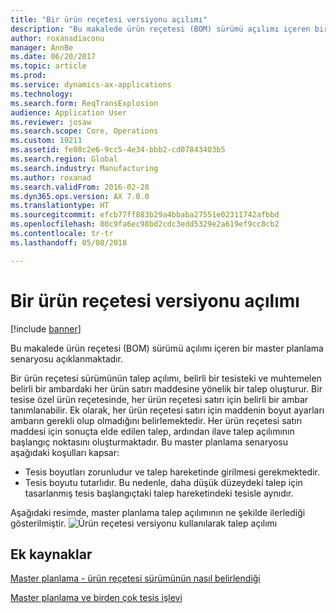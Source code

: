 ```yaml
---
title: "Bir ürün reçetesi versiyonu açılımı"
description: "Bu makalede ürün reçetesi (BOM) sürümü açılımı içeren bir master planlama senaryosu açıklanmaktadır."
author: roxanadiaconu
manager: AnnBe
ms.date: 06/20/2017
ms.topic: article
ms.prod: 
ms.service: dynamics-ax-applications
ms.technology: 
ms.search.form: ReqTransExplosion
audience: Application User
ms.reviewer: josaw
ms.search.scope: Core, Operations
ms.custom: 19211
ms.assetid: fe08c2e6-9cc5-4e34-bbb2-cd07843403b5
ms.search.region: Global
ms.search.industry: Manufacturing
ms.author: roxanad
ms.search.validFrom: 2016-02-28
ms.dyn365.ops.version: AX 7.0.0
ms.translationtype: HT
ms.sourcegitcommit: efcb77ff883b29a4bbaba27551e02311742afbbd
ms.openlocfilehash: 80c9fa6ec98bd2cdc3edd5329e2a619ef9cc8cb2
ms.contentlocale: tr-tr
ms.lasthandoff: 05/08/2018

---
```


# <a name="explosion-of-a-bom-version"></a>Bir ürün reçetesi versiyonu açılımı

[!include [banner](../includes/banner.md)]

Bu makalede ürün reçetesi (BOM) sürümü açılımı içeren bir master planlama senaryosu açıklanmaktadır.

Bir ürün reçetesi sürümünün talep açılımı, belirli bir tesisteki ve muhtemelen belirli bir ambardaki her ürün satırı maddesine yönelik bir talep oluşturur. Bir tesise özel ürün reçetesinde, her ürün reçetesi satırı için belirli bir ambar tanımlanabilir. Ek olarak, her ürün reçetesi satırı için maddenin boyut ayarları ambarın gerekli olup olmadığını belirlemektedir. Her ürün reçetesi satırı maddesi için sonuçta elde edilen talep, ardından ilave talep açılımının başlangıç noktasını oluşturmaktadır. Bu master planlama senaryosu aşağıdaki koşulları kapsar:

-   Tesis boyutları zorunludur ve talep hareketinde girilmesi gerekmektedir.
-   Tesis boyutu tutarlıdır. Bu nedenle, daha düşük düzeydeki talep için tasarlanmış tesis başlangıçtaki talep hareketindeki tesisle aynıdır.

Aşağıdaki resimde, master planlama talep açılımının ne şekilde ilerlediği gösterilmiştir. ![Ürün reçetesi versiyonu kullanılarak talep açılımı](./media/multisitedemandexplosionscenariousingbomversion.gif)

<a name="additional-resources"></a>Ek kaynaklar
--------

[Master planlama - ürün reçetesi sürümünün nasıl belirlendiği](master-plan-bom-version-determined.md)

[Master planlama ve birden çok tesis işlevi](master-plan-multisite-functionality.md)




